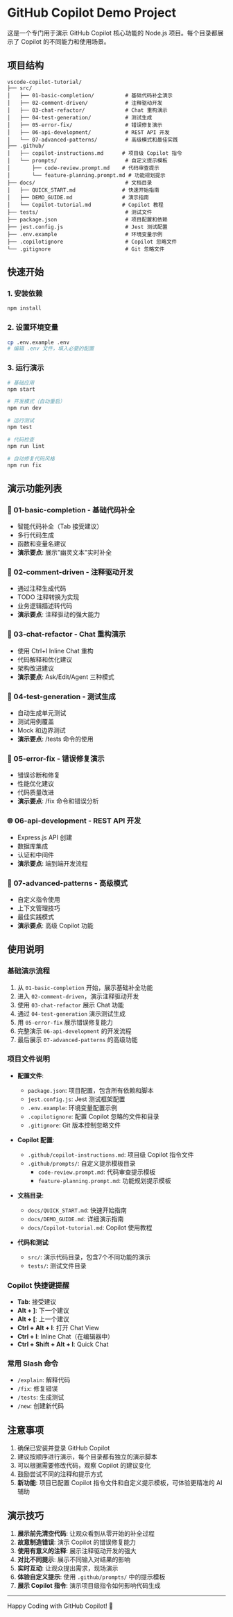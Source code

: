 # GitHub Copilot Demo Project

这是一个专门用于演示 GitHub Copilot 核心功能的 Node.js 项目。每个目录都展示了 Copilot 的不同能力和使用场景。

## 项目结构

```
vscode-copilot-tutorial/
├── src/
│   ├── 01-basic-completion/          # 基础代码补全演示
│   ├── 02-comment-driven/            # 注释驱动开发
│   ├── 03-chat-refactor/             # Chat 重构演示
│   ├── 04-test-generation/           # 测试生成
│   ├── 05-error-fix/                 # 错误修复演示
│   ├── 06-api-development/           # REST API 开发
│   └── 07-advanced-patterns/         # 高级模式和最佳实践
├── .github/
│   ├── copilot-instructions.md      # 项目级 Copilot 指令
│   └── prompts/                      # 自定义提示模板
│       ├── code-review.prompt.md    # 代码审查提示
│       └── feature-planning.prompt.md # 功能规划提示
├── docs/                             # 文档目录
│   ├── QUICK_START.md               # 快速开始指南
│   ├── DEMO_GUIDE.md                # 演示指南
│   └── Copilot-tutorial.md          # Copilot 教程
├── tests/                            # 测试文件
├── package.json                      # 项目配置和依赖
├── jest.config.js                    # Jest 测试配置
├── .env.example                      # 环境变量示例
├── .copilotignore                    # Copilot 忽略文件
└── .gitignore                        # Git 忽略文件
```

## 快速开始

### 1. 安装依赖
```bash
npm install
```

### 2. 设置环境变量
```bash
cp .env.example .env
# 编辑 .env 文件，填入必要的配置
```

### 3. 运行演示
```bash
# 基础应用
npm start

# 开发模式（自动重启）
npm run dev

# 运行测试
npm test

# 代码检查
npm run lint

# 自动修复代码风格
npm run fix
```

## 演示功能列表

### 🚀 01-basic-completion - 基础代码补全
- 智能代码补全（Tab 接受建议）
- 多行代码生成
- 函数和变量名建议
- **演示要点**: 展示"幽灵文本"实时补全

### 💭 02-comment-driven - 注释驱动开发
- 通过注释生成代码
- TODO 注释转换为实现
- 业务逻辑描述转代码
- **演示要点**: 注释驱动的强大能力

### 🔄 03-chat-refactor - Chat 重构演示
- 使用 Ctrl+I Inline Chat 重构
- 代码解释和优化建议
- 架构改进建议
- **演示要点**: Ask/Edit/Agent 三种模式

### 🧪 04-test-generation - 测试生成
- 自动生成单元测试
- 测试用例覆盖
- Mock 和边界测试
- **演示要点**: /tests 命令的使用

### 🐛 05-error-fix - 错误修复演示
- 错误诊断和修复
- 性能优化建议
- 代码质量改进
- **演示要点**: /fix 命令和错误分析

### 🌐 06-api-development - REST API 开发
- Express.js API 创建
- 数据库集成
- 认证和中间件
- **演示要点**: 端到端开发流程

### 🎯 07-advanced-patterns - 高级模式
- 自定义指令使用
- 上下文管理技巧
- 最佳实践模式
- **演示要点**: 高级 Copilot 功能

## 使用说明

### 基础演示流程
1. 从 `01-basic-completion` 开始，展示基础补全功能
2. 进入 `02-comment-driven`，演示注释驱动开发
3. 使用 `03-chat-refactor` 展示 Chat 功能
4. 通过 `04-test-generation` 演示测试生成
5. 用 `05-error-fix` 展示错误修复能力
6. 完整演示 `06-api-development` 的开发流程
7. 最后展示 `07-advanced-patterns` 的高级功能

### 项目文件说明
- **配置文件**:
  - `package.json`: 项目配置，包含所有依赖和脚本
  - `jest.config.js`: Jest 测试框架配置
  - `.env.example`: 环境变量配置示例
  - `.copilotignore`: 配置 Copilot 忽略的文件和目录
  - `.gitignore`: Git 版本控制忽略文件

- **Copilot 配置**:
  - `.github/copilot-instructions.md`: 项目级 Copilot 指令文件
  - `.github/prompts/`: 自定义提示模板目录
    - `code-review.prompt.md`: 代码审查提示模板
    - `feature-planning.prompt.md`: 功能规划提示模板

- **文档目录**:
  - `docs/QUICK_START.md`: 快速开始指南
  - `docs/DEMO_GUIDE.md`: 详细演示指南  
  - `docs/Copilot-tutorial.md`: Copilot 使用教程

- **代码和测试**:
  - `src/`: 演示代码目录，包含7个不同功能的演示
  - `tests/`: 测试文件目录

### Copilot 快捷键提醒
- **Tab**: 接受建议
- **Alt + ]**: 下一个建议
- **Alt + [**: 上一个建议  
- **Ctrl + Alt + I**: 打开 Chat View
- **Ctrl + I**: Inline Chat（在编辑器中）
- **Ctrl + Shift + Alt + I**: Quick Chat

### 常用 Slash 命令
- `/explain`: 解释代码
- `/fix`: 修复错误
- `/tests`: 生成测试
- `/new`: 创建新代码

## 注意事项

1. 确保已安装并登录 GitHub Copilot
2. 建议按顺序进行演示，每个目录都有独立的演示脚本
3. 可以根据需要修改代码，观察 Copilot 的建议变化
4. 鼓励尝试不同的注释和提示方式
5. **新功能**: 项目已配置 Copilot 指令文件和自定义提示模板，可体验更精准的 AI 辅助

## 演示技巧

1. **展示前先清空代码**: 让观众看到从零开始的补全过程
2. **故意制造错误**: 演示 Copilot 的错误修复能力
3. **使用有意义的注释**: 展示注释驱动开发的强大
4. **对比不同提示**: 展示不同输入对结果的影响
5. **实时互动**: 让观众提出需求，现场演示
6. **体验自定义提示**: 使用 `.github/prompts/` 中的提示模板
7. **展示 Copilot 指令**: 演示项目级指令如何影响代码生成

---

Happy Coding with GitHub Copilot! 🚀
